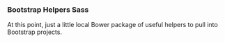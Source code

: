 ### Bootstrap Helpers Sass

At this point, just a little local Bower package of useful helpers to pull into Bootstrap projects.